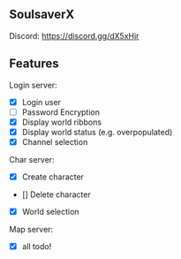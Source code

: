 ## SoulsaverX

Discord: https://discord.gg/dX5xHjr

## Features

Login server:
- [x] Login user
- [ ] Password Encryption
- [x] Display world ribbons
- [x] Display world status (e.g. overpopulated)
- [x] Channel selection

Char server:
- [x] Create character
- [] Delete character
- [x] World selection

Map server:
- [x] all todo!


